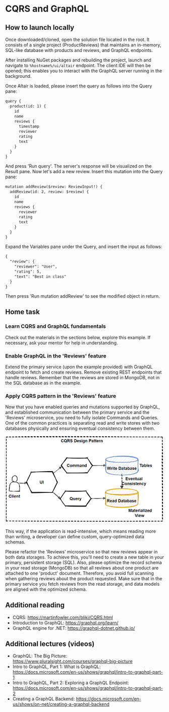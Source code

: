 # CQRS and GraphQL

## How to launch locally
Once downloaded/cloned, open the solution file located in the root. It consists of a single project (ProductReviews) that maintains an in-memory, SQL-like database with products and reviews, and GraphQL endpoints.

After installing NuGet packages and rebuilding the project, launch and navigate to `%hostname%/ui/altair` endpoint. The client IDE will then be opened; this enables you to interact with the GraphQL server running in the background.

Once Altair is loaded, please insert the query as follows into the Query pane:
```
query {
  product(id: 1) {
    id
    name
    reviews {
      timestamp
      reviewer
      rating
      text
    }
  }
}
```
And press 'Run query'. The server's response will be visualized on the Result pane. Now let's add a new review. Insert this mutation into the Query pane:
```
mutation addReview($review: ReviewInput!) {
  addReview(id: 2, review: $review) {
    id
    name
    reviews {
      reviewer
      rating
      text
    }
  }
}
```
Expand the Variables pane under the Query, and insert the input as follows:
```
{
  "review": {
    "reviewer": "User",
    "rating": 5,
    "text": "Best in class"
  }
}
```
Then press 'Run mutation addReview' to see the modified object in return.

## Home task
### Learn CQRS and GraphQL fundamentals
Check out the materials in the sections below, explore this example. If necessary, ask your mentor for help in understanding.
### Enable GraphQL in the 'Reviews' feature
Extend the primary service (upon the example provided) with GraphQL endpoint to fetch and create reviews. Remove existing REST endpoints that handle reviews. Remember that the reviews are stored in MongoDB, not in the SQL database as in the example.
### Apply CQRS pattern in the 'Reviews' feature
Now that you have enabled queries and mutations supported by GraphQL, and established communication between the primary service and the 'Reviews' microservice, you need to fully isolate Commands and Queries. One of the common practices is separating read and write stores with two databases physically and ensuring eventual consistency between them.

![CQRS](https://raw.githubusercontent.com/vladislav-dyrov-epam/CqrsGraphQL/main/CQRS.png)

This way, if the application is read-intensive, which means reading more than writing, a developer can define custom, query-optimized data schemas.

Please refactor the 'Reviews' microservice so that new reviews appear in both data storages. To achieve this, you'll need to create a new table in your primary, persistent storage (SQL). Also, please optimize the record schema in your read storage (MongoDB) so that all reviews about one product are attached to one 'product' document. Therefore, you avoid full scanning when gathering reviews about the product requested. Make sure that in the primary service you fetch reviews from the read storage, and data models are aligned with the optimized schema.

## Additional reading
- CQRS: https://martinfowler.com/bliki/CQRS.html
- Introduction to GraphQL: https://graphql.org/learn/
- GraphQL engine for .NET: https://graphql-dotnet.github.io/

## Additional lectures (videos)
- GraphQL: The Big Picture: https://www.pluralsight.com/courses/graphql-big-picture
- Intro to GraphQL, Part 1: What is GraphQL: https://docs.microsoft.com/en-us/shows/graphql/intro-to-graphql-part-1
- Intro to GraphQL, Part 2: Exploring a GraphQL Endpoint: https://docs.microsoft.com/en-us/shows/graphql/intro-to-graphql-part-2
- Creating a GraphQL Backend: https://docs.microsoft.com/en-us/shows/on-net/creating-a-graphql-backend

